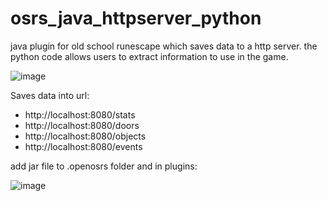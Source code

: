 # osrs_java_httpserver_python
java plugin for old school runescape which saves data to a http server. the python code allows users to extract information to use in the game.

![image](https://user-images.githubusercontent.com/81003470/161666246-a6cb1232-bfcd-47f0-9b87-442980ba5297.png)

Saves data into url: 
- http://localhost:8080/stats
- http://localhost:8080/doors
- http://localhost:8080/objects
- http://localhost:8080/events

add jar file to .openosrs folder and in plugins:

![image](https://user-images.githubusercontent.com/81003470/161666560-33cc6388-08d6-4259-89ee-16640af44221.png)
